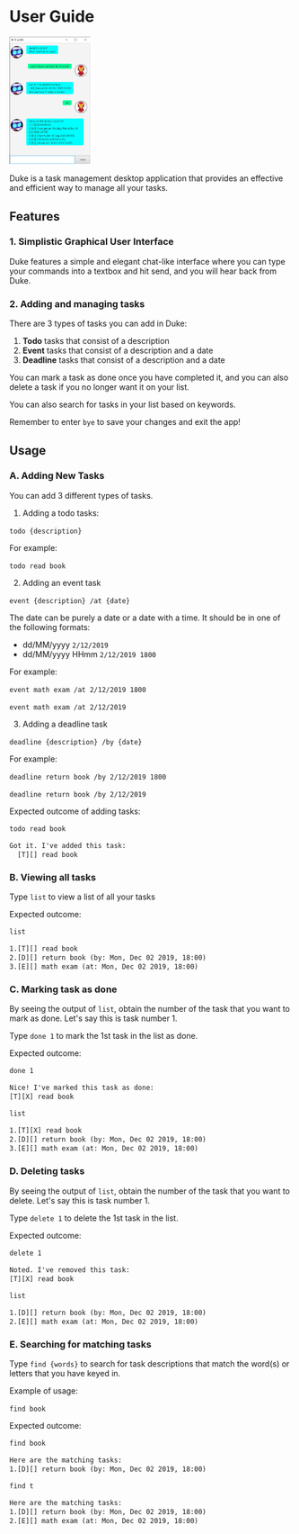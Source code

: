 # User Guide
<img src="Ui.png" alt="UI Screenshot" width="144"/>

Duke is a task management desktop application that provides an effective 
and efficient way to manage all your tasks.

## Features 

### 1. Simplistic Graphical User Interface

Duke features a simple and elegant chat-like interface where you can type your 
commands into a textbox and hit send, and you will hear back from Duke. 

### 2. Adding and managing tasks

There are 3 types of tasks you can add in Duke:
1) **Todo** tasks that consist of a description
2) **Event** tasks that consist of a description and a date
3) **Deadline** tasks that consist of a description and a date

You can mark a task as done once you have completed it, and you can also 
delete a task if you no longer want it on your list. 

You can also search for tasks in your list based on keywords. 

Remember to enter `bye` to save your changes and exit the app!

## Usage

### A. Adding New Tasks

You can add 3 different types of tasks.

1. Adding a todo tasks:

```todo {description}```

For example:

```todo read book```

2. Adding an event task

```event {description} /at {date} ```

The date can be purely a date or a date with a time. It should be 
in one of the following formats:
- dd/MM/yyyy ```2/12/2019``` 
- dd/MM/yyyy HHmm ```2/12/2019 1800```

For example:

```event math exam /at 2/12/2019 1800```

```event math exam /at 2/12/2019```

3. Adding a deadline task

```deadline {description} /by {date} ```

For example:

```deadline return book /by 2/12/2019 1800```

```deadline return book /by 2/12/2019```



Expected outcome of adding tasks:
```
todo read book
```

```
Got it. I've added this task:
  [T][] read book
```
### B. Viewing all tasks

Type ```list``` to view a list of all your tasks

Expected outcome:

```
list
```

```
1.[T][] read book
2.[D][] return book (by: Mon, Dec 02 2019, 18:00)
3.[E][] math exam (at: Mon, Dec 02 2019, 18:00)
```

### C. Marking task as done

By seeing the output of ```list```, obtain the number of the task that
you want to mark as done. Let's say this is task number 1.

Type ```done 1``` to mark the 1st task in the list as done. 

Expected outcome:

```
done 1
```
```
Nice! I've marked this task as done:
[T][X] read book
```

```
list
```
```
1.[T][X] read book
2.[D][] return book (by: Mon, Dec 02 2019, 18:00)
3.[E][] math exam (at: Mon, Dec 02 2019, 18:00)
```

### D. Deleting tasks

By seeing the output of ```list```, obtain the number of the task that
you want to delete. Let's say this is task number 1.

Type ```delete 1``` to delete the 1st task in the list.

Expected outcome:

```
delete 1
```
```
Noted. I've removed this task:
[T][X] read book
```

```
list
```
```
1.[D][] return book (by: Mon, Dec 02 2019, 18:00)
2.[E][] math exam (at: Mon, Dec 02 2019, 18:00)
```

### E. Searching for matching tasks

Type ```find {words}``` to search for task descriptions that match the word(s) or letters 
that you have keyed in. 

Example of usage:

`find book`

Expected outcome:

```
find book
```

```
Here are the matching tasks:
1.[D][] return book (by: Mon, Dec 02 2019, 18:00)
```

```
find t
```

```
Here are the matching tasks:
1.[D][] return book (by: Mon, Dec 02 2019, 18:00)
2.[E][] math exam (at: Mon, Dec 02 2019, 18:00)
```

